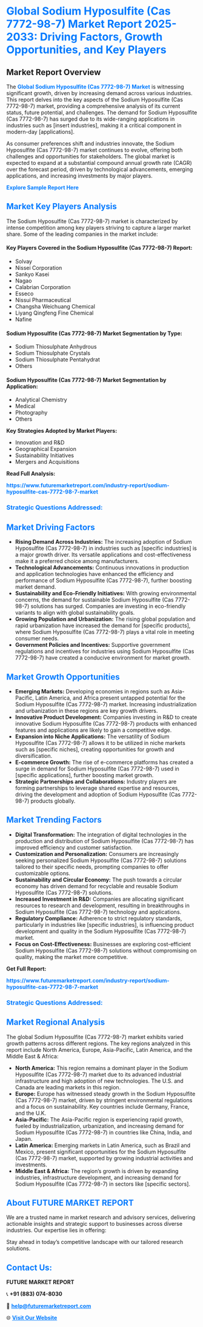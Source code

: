 <h1 style="color: #007BFF;">Global Sodium Hyposulfite (Cas 7772-98-7) Market Report 2025-2033: Driving Factors, Growth Opportunities, and Key Players</h1>

<section id="overview">
<h2>Market Report Overview</h2>
<p>The <a href="https://www.futuremarketreport.com/industry-report/sodium-hyposulfite-cas-7772-98-7-market" style="color: #007BFF; text-decoration: none;"><strong>Global Sodium Hyposulfite (Cas 7772-98-7) Market</strong></a> is witnessing significant growth, driven by increasing demand across various industries. This report delves into the key aspects of the Sodium Hyposulfite (Cas 7772-98-7) market, providing a comprehensive analysis of its current status, future potential, and challenges. The demand for Sodium Hyposulfite (Cas 7772-98-7) has surged due to its wide-ranging applications in industries such as [insert industries], making it a critical component in modern-day [applications].</p>
<p>As consumer preferences shift and industries innovate, the Sodium Hyposulfite (Cas 7772-98-7) market continues to evolve, offering both challenges and opportunities for stakeholders. The global market is expected to expand at a substantial compound annual growth rate (CAGR) over the forecast period, driven by technological advancements, emerging applications, and increasing investments by major players.</p>
</section>

<section id="overview">
<p><a href="https://www.futuremarketreport.com/request-sample/reportId=29789" style="color: #007BFF; text-decoration: none;"><strong>Explore Sample Report Here</strong></a></p>
</section>

<section id="key-players">
<h2 style="color: #007BFF;">Market Key Players Analysis</h2>
<p>The Sodium Hyposulfite (Cas 7772-98-7) market is characterized by intense competition among key players striving to capture a larger market share. Some of the leading companies in the market include:</p>
<h4>Key Players Covered in the Sodium Hyposulfite (Cas 7772-98-7) Report:</h4>
<ul><li>Solvay</li><li>Nissei Corporation</li><li>Sankyo Kasei</li><li>Nagao</li><li>Calabrian Corporation</li><li>Esseco</li><li>Nissui Pharmaceutical</li><li>Changsha Weichuang Chemical</li><li>Liyang Qingfeng Fine Chemical</li><li>Nafine</li></ul>
<h4>Sodium Hyposulfite (Cas 7772-98-7) Market Segmentation by Type:</h4>
<ul><li>Sodium Thiosulphate Anhydrous</li><li>Sodium Thiosulphate Crystals</li><li>Sodium Thiosulphate Pentahydrat</li><li>Others</li></ul>

<h4>Sodium Hyposulfite (Cas 7772-98-7) Market Segmentation by Application:</h4>
<ul><li>Analytical Chemistry</li><li>Medical</li><li>Photography</li><li>Others</li></ul>
<p><strong>Key Strategies Adopted by Market Players:</strong></p>
<ul>
<li>Innovation and R&D</li>
<li>Geographical Expansion</li>
<li>Sustainability Initiatives</li>
<li>Mergers and Acquisitions</li>
</ul>
</section>

<section>
<p><strong>Read Full Analysis: </strong></p><a href="https://www.futuremarketreport.com/industry-report/sodium-hyposulfite-cas-7772-98-7-market" style="color: #007BFF; text-decoration: none;"><strong>https://www.futuremarketreport.com/industry-report/sodium-hyposulfite-cas-7772-98-7-market</strong></a>
<h3 style="color: #007BFF;">Strategic Questions Addressed:</h3>
</section>

<section id="driving-factors">
<h2 style="color: #007BFF;">Market Driving Factors</h2>
<ul>
<li><strong>Rising Demand Across Industries:</strong> The increasing adoption of Sodium Hyposulfite (Cas 7772-98-7) in industries such as [specific industries] is a major growth driver. Its versatile applications and cost-effectiveness make it a preferred choice among manufacturers.</li>
<li><strong>Technological Advancements:</strong> Continuous innovations in production and application technologies have enhanced the efficiency and performance of Sodium Hyposulfite (Cas 7772-98-7), further boosting market demand.</li>
<li><strong>Sustainability and Eco-Friendly Initiatives:</strong> With growing environmental concerns, the demand for sustainable Sodium Hyposulfite (Cas 7772-98-7) solutions has surged. Companies are investing in eco-friendly variants to align with global sustainability goals.</li>
<li><strong>Growing Population and Urbanization:</strong> The rising global population and rapid urbanization have increased the demand for [specific products], where Sodium Hyposulfite (Cas 7772-98-7) plays a vital role in meeting consumer needs.</li>
<li><strong>Government Policies and Incentives:</strong> Supportive government regulations and incentives for industries using Sodium Hyposulfite (Cas 7772-98-7) have created a conducive environment for market growth.</li>
</ul>
</section>

<section id="growth-opportunities">
<h2 style="color: #007BFF;">Market Growth Opportunities</h2>
<ul>
<li><strong>Emerging Markets:</strong> Developing economies in regions such as Asia-Pacific, Latin America, and Africa present untapped potential for the Sodium Hyposulfite (Cas 7772-98-7) market. Increasing industrialization and urbanization in these regions are key growth drivers.</li>
<li><strong>Innovative Product Development:</strong> Companies investing in R&D to create innovative Sodium Hyposulfite (Cas 7772-98-7) products with enhanced features and applications are likely to gain a competitive edge.</li>
<li><strong>Expansion into Niche Applications:</strong> The versatility of Sodium Hyposulfite (Cas 7772-98-7) allows it to be utilized in niche markets such as [specific niches], creating opportunities for growth and diversification.</li>
<li><strong>E-commerce Growth:</strong> The rise of e-commerce platforms has created a surge in demand for Sodium Hyposulfite (Cas 7772-98-7) used in [specific applications], further boosting market growth.</li>
<li><strong>Strategic Partnerships and Collaborations:</strong> Industry players are forming partnerships to leverage shared expertise and resources, driving the development and adoption of Sodium Hyposulfite (Cas 7772-98-7) products globally.</li>
</ul>
</section>

<section id="trending-factors">
<h2 style="color: #007BFF;">Market Trending Factors</h2>
<ul>
<li><strong>Digital Transformation:</strong> The integration of digital technologies in the production and distribution of Sodium Hyposulfite (Cas 7772-98-7) has improved efficiency and customer satisfaction.</li>
<li><strong>Customization and Personalization:</strong> Consumers are increasingly seeking personalized Sodium Hyposulfite (Cas 7772-98-7) solutions tailored to their specific needs, prompting companies to offer customizable options.</li>
<li><strong>Sustainability and Circular Economy:</strong> The push towards a circular economy has driven demand for recyclable and reusable Sodium Hyposulfite (Cas 7772-98-7) solutions.</li>
<li><strong>Increased Investment in R&D:</strong> Companies are allocating significant resources to research and development, resulting in breakthroughs in Sodium Hyposulfite (Cas 7772-98-7) technology and applications.</li>
<li><strong>Regulatory Compliance:</strong> Adherence to strict regulatory standards, particularly in industries like [specific industries], is influencing product development and quality in the Sodium Hyposulfite (Cas 7772-98-7) market.</li>
<li><strong>Focus on Cost-Effectiveness:</strong> Businesses are exploring cost-efficient Sodium Hyposulfite (Cas 7772-98-7) solutions without compromising on quality, making the market more competitive.</li>
</ul>
</section>

<section>
<p><strong>Get Full Report: </strong></p><a href="https://www.futuremarketreport.com/industry-report/sodium-hyposulfite-cas-7772-98-7-market" style="color: #007BFF; text-decoration: none;"><strong>https://www.futuremarketreport.com/industry-report/sodium-hyposulfite-cas-7772-98-7-market</strong></a>
<h3 style="color: #007BFF;">Strategic Questions Addressed:</h3>
</section>


<section id="regional-analysis">
<h2 style="color: #007BFF;">Market Regional Analysis</h2>
<p>The global Sodium Hyposulfite (Cas 7772-98-7) market exhibits varied growth patterns across different regions. The key regions analyzed in this report include North America, Europe, Asia-Pacific, Latin America, and the Middle East & Africa:</p>
<ul>
<li><strong>North America:</strong> This region remains a dominant player in the Sodium Hyposulfite (Cas 7772-98-7) market due to its advanced industrial infrastructure and high adoption of new technologies. The U.S. and Canada are leading markets in this region.</li>
<li><strong>Europe:</strong> Europe has witnessed steady growth in the Sodium Hyposulfite (Cas 7772-98-7) market, driven by stringent environmental regulations and a focus on sustainability. Key countries include Germany, France, and the U.K.</li>
<li><strong>Asia-Pacific:</strong> The Asia-Pacific region is experiencing rapid growth, fueled by industrialization, urbanization, and increasing demand for Sodium Hyposulfite (Cas 7772-98-7) in countries like China, India, and Japan.</li>
<li><strong>Latin America:</strong> Emerging markets in Latin America, such as Brazil and Mexico, present significant opportunities for the Sodium Hyposulfite (Cas 7772-98-7) market, supported by growing industrial activities and investments.</li>
<li><strong>Middle East & Africa:</strong> The region’s growth is driven by expanding industries, infrastructure development, and increasing demand for Sodium Hyposulfite (Cas 7772-98-7) in sectors like [specific sectors].</li>
</ul>
</section>

<footer>
<h2 style="color: #007BFF;">About FUTURE MARKET REPORT</h2>
<p>We are a trusted name in market research and advisory services, delivering actionable insights and strategic support to businesses across diverse industries. Our expertise lies in offering:</p>

<p>Stay ahead in today’s competitive landscape with our tailored research solutions.</p>

<h2 style="color: #007BFF;">Contact Us:</h2>
<p><strong>FUTURE MARKET REPORT</strong></p>
<p>📞 <strong>+91 (883) 074-8030</strong></p>
<p>📧 <strong><a href="mailto:help@futuremarketreport.com" style="color: #007BFF;">help@futuremarketreport.com</a></strong></p>
<p>🌐 <strong><a href="https://www.futuremarketreport.com/" style="color: #007BFF;">Visit Our Website</a></strong></p>
</footer>